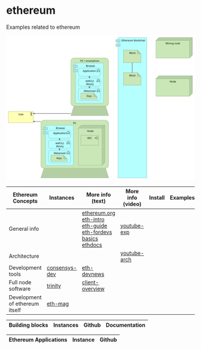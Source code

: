 # ethereum
Examples related to ethereum

![](architecture/Ethereum.svg)


| Ethereum Concepts | Instances                | More info (text) | More info (video) |   Install  |  Examples |
| --------------- |  ---------                  | ---------       | ---------          | ---------  |  -------- | 
| General info    |    |   [ethereum.org]<br>[eth-intro]<br>[eth-guide]<br>[eth-fordevs]<br>[basics]<br>[ethdocs]   |  [youtube-exp]
| Architecture    |                             |                   | [youtube-arch]
| Development tools | [consensys-dev]           | [eth-devnews]
| Full node software | [trinity]  | [client-overview]
| Development of ethereum itself | [eth-mag]

[ethereum.org]:    https://www.ethereum.org/
[eth-intro]:       https://medium.com/coinmonks/https-medium-com-ritesh-modi-solidity-chapter1-63dfaff08a11
[eth-guide]:       https://blockgeeks.com/guides/ethereum/
[eth-fordevs]:     https://blockgeeks.com/guides/?tagfilter=true&filter=Blockchain%20for%20Developers
[youtube-exp]:     https://www.youtube.com/results?search_query=ethereum+explained
[youtube-arch]:    https://www.youtube.com/results?search_query=ethereum+architecture
[consensys-dev]:   https://ethereum.consensys.net/
[basics]:          https://consensys.net/academy/blockchain-basics-book/
[ethdocs]:         http://www.ethdocs.org
[trinity]:         https://trinity-client.readthedocs.io
[client-overview]: http://www.ethdocs.org/en/latest/ethereum-clients
[eth-mag]:         https://ethereum-magicians.org/
[eth-devnews]:     https://weekinethereumnews.com/


| Building blocks   | Instances                              | Github | Documentation |
| ---------------   |  ---------                             | ------ | --------------|


| Ethereum Applications | Instance            |  Github |
| ---------------   |  ---------          | ------- |


